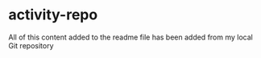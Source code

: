 # activity-repo

All of this content added to the readme file has been added from my local Git repository